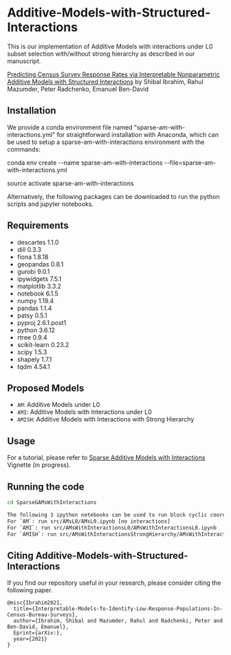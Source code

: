 # Additive-Models-with-Structured-Interactions

This is our implementation of Additive Models with interactions under L0 subset selection with/without strong hierarchy as described in our manuscript.

[Predicting Census Survey Response Rates via Interpretable Nonparametric Additive Models with Structured Interactions](https://arxiv.org/3891614) by Shibal Ibrahim, Rahul Mazumder, Peter Radchenko, Emanuel Ben-David

## Installation
We provide a conda environment file named "sparse-am-with-interactions.yml" for straightforward installation with Anaconda, which can be used to setup a sparse-am-with-interactions environment with the commands:

conda env create --name sparse-am-with-interactions --file=sparse-am-with-interactions.yml

source activate sparse-am-with-interactions

Alternatively, the following packages can be downloaded to run the python scripts and jupyter notebooks.

## Requirements
* descartes                 1.1.0
* dill                      0.3.3 
* fiona                     1.8.18
* geopandas                 0.8.1
* gurobi                    9.0.1 
* ipywidgets                7.5.1
* matplotlib                3.3.2 
* notebook                  6.1.5
* numpy                     1.19.4 
* pandas                    1.1.4
* patsy                     0.5.1
* pyproj                    2.6.1.post1
* python                    3.6.12 
* rtree                     0.9.4
* scikit-learn              0.23.2
* scipy                     1.5.3
* shapely                   1.7.1
* tqdm                      4.54.1
 
## Proposed Models
* `AM`: Additive Models under L0
* `AMI`: Additive Models with Interactions under L0
* `AMISH`: Additive Models with Interactions with Strong Hierarchy

## Usage
For a tutorial, please refer to [Sparse Additive Models with Interactions](https://brjhsu.github.io/desktop-tutorial/#introduction-to-generalized-additive-models) Vignette (in progress).

## Running the code

```bash
cd SparseGAMsWithInteractions

The following 3 ipython notebooks can be used to run block cyclic coordinate descent algorithm for the three models
For `AM`: run src/AMsL0/AMsL0.ipynb [no interactions]
For `AMI`: run src/AMsWithInteractionsL0/AMsWithInteractionsL0.ipynb
For `AMISH`: run src/AMsWithInteractionsStrongHierarchy/AMsWithInteractionsStrongHierarchy.ipynb
```

## Citing Additive-Models-with-Structured-Interactions
If you find our repository useful in your research, please consider citing the following paper.

```
@misc{Ibrahim2021,
  title={Interpretable-Models-To-Identify-Low-Response-Populations-In-Census-Bureau-Surveys},
  author={Ibrahim, Shibal and Mazumder, Rahul and Radchenki, Peter and Ben-David, Emanuel},
  Eprint={arXiv:},
  year={2021}
}
```


